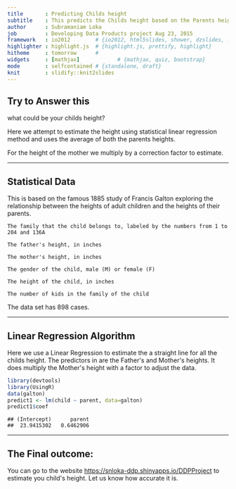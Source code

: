 ```yaml
---
title       : Predicting Childs height
subtitle    : This predicts the Childs height based on the Parents heights using the Galtons data.
author      : Subramaniam Loka
job         : Developing Data Products project Aug 23, 2015
framework   : io2012        # {io2012, html5slides, shower, dzslides, ...}
highlighter : highlight.js  # {highlight.js, prettify, highlight}
hitheme     : tomorrow      # 
widgets     : [mathjax]            # {mathjax, quiz, bootstrap}
mode        : selfcontained # {standalone, draft}
knit        : slidify::knit2slides
---
```


## Try to Answer this

  what could be your childs height? 
  
  Here we attempt to estimate the height using statistical linear regression method 
  and uses the average of both the parents heights.
  
  
  For the height of the mother we multiply by a correction factor to estimate.
  

--- 

## Statistical Data


  This is based on the famous 1885 study of Francis Galton exploring the relationship between the heights of adult children and the heights of their parents.

    The family that the child belongs to, labeled by the numbers from 1 to 204 and 136A

    The father's height, in inches

    The mother's height, in inches

    The gender of the child, male (M) or female (F)

    The height of the child, in inches

    The number of kids in the family of the child


The data set has 898 cases.

--- 

## Linear Regression Algorithm


  Here we use a Linear Regression to estimate the a straight line for all the childs height. The predictors in are the Father's and Mother's heights. It does multiply the Mother's height with a factor to adjust the data.

```r
library(devtools)
library(UsingR)
data(galton)
predict1 <- lm(child ~ parent, data=galton)
predict1$coef
```

```
## (Intercept)      parent 
##  23.9415302   0.6462906
```

--- 

## The Final outcome:


  You can go to the website https://snloka-ddp.shinyapps.io/DDPProject to estimate you child's height.
  Let us know how accurate it is.


